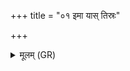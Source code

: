 +++
title = "०१ इमा यास् तिस्रः"

+++
<details><summary>मूलम् (GR)</summary>

इमा यास् तिस्रः पृथिवीस्  
तासां ह भूमिर् उत्तमा ।  
तासाम् अधि त्वचो अहं  
सम् उ जग्रभ भेषजम् ॥
</details>